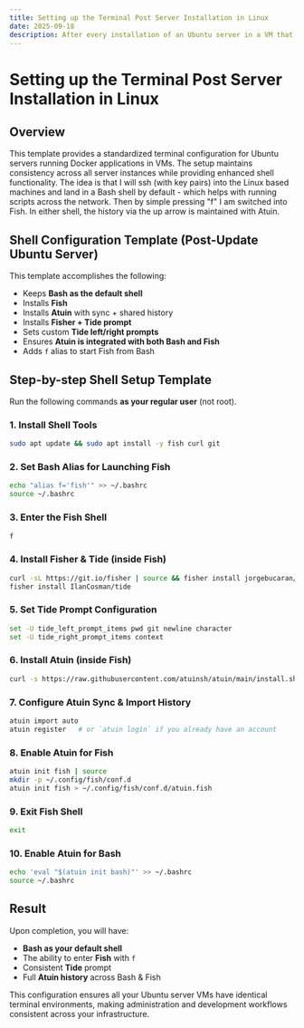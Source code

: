 ```yaml
---
title: Setting up the Terminal Post Server Installation in Linux
date: 2025-09-18
description: After every installation of an Ubuntu server in a VM that I will be using to hold a Docker style application, this is how I set up the terminal so that every one of my servers operates with the same terminal configuration.  It got a little crazy with twenty different servers and pcs trying to remember which ones had only Bash or which ones had the full stack of Fish, Atuin, Tide and custom prompts. So I made them all the same. 
---
```


# Setting up the Terminal Post Server Installation in Linux

## Overview

This template provides a standardized terminal configuration for Ubuntu servers running Docker applications in VMs. The setup maintains consistency across all server instances while providing enhanced shell functionality. The idea is that I will ssh (with key pairs) into the Linux based machines and land in a Bash shell by default - which helps with running scripts across the network.  Then by simple pressing "f" I am switched into Fish.  In either shell, the history via the up arrow is maintained with Atuin.  

## Shell Configuration Template (Post-Update Ubuntu Server)

This template accomplishes the following:

* Keeps **Bash as the default shell**
* Installs **Fish**
* Installs **Atuin** with sync + shared history
* Installs **Fisher + Tide prompt**
* Sets custom **Tide left/right prompts**
* Ensures **Atuin is integrated with both Bash and Fish**
* Adds `f` alias to start Fish from Bash

## Step-by-step Shell Setup Template

Run the following commands **as your regular user** (not root).

### 1. Install Shell Tools

```sh
sudo apt update && sudo apt install -y fish curl git
```

### 2. Set Bash Alias for Launching Fish

```sh
echo "alias f='fish'" >> ~/.bashrc
source ~/.bashrc
```

### 3. Enter the Fish Shell

```sh
f
```

### 4. Install Fisher & Tide (inside Fish)

```sh
curl -sL https://git.io/fisher | source && fisher install jorgebucaran/fisher
fisher install IlanCosman/tide
```

### 5. Set Tide Prompt Configuration

```sh
set -U tide_left_prompt_items pwd git newline character
set -U tide_right_prompt_items context
```

### 6. Install Atuin (inside Fish)

```sh
curl -s https://raw.githubusercontent.com/atuinsh/atuin/main/install.sh | sh
```

### 7. Configure Atuin Sync & Import History

```sh
atuin import auto
atuin register   # or `atuin login` if you already have an account
```

### 8. Enable Atuin for Fish

```sh
atuin init fish | source
mkdir -p ~/.config/fish/conf.d
atuin init fish > ~/.config/fish/conf.d/atuin.fish
```

### 9. Exit Fish Shell

```sh
exit
```

### 10. Enable Atuin for Bash

```sh
echo 'eval "$(atuin init bash)"' >> ~/.bashrc
source ~/.bashrc
```

## Result

Upon completion, you will have:

* **Bash as your default shell**
* The ability to enter **Fish** with `f`
* Consistent **Tide** prompt
* Full **Atuin history** across Bash & Fish

This configuration ensures all your Ubuntu server VMs have identical terminal environments, making administration and development workflows consistent across your infrastructure.